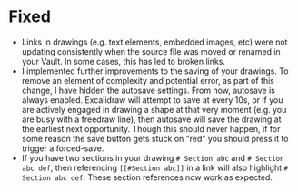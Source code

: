  # Fixed
- Links in drawings (e.g. text elements, embedded images, etc) were not updating consistently when the source file was moved or renamed in your Vault. In some cases, this has led to broken links.
- I implemented further improvements to the saving of your drawings. To remove an element of complexity and potential error, as part of this change, I have hidden the autosave settings. From now, autosave is always enabled. Excalidraw will attempt to save at every 10s, or if you are actively engaged in drawing a shape at that very moment (e.g. you are busy with a freedraw line), then autosave will save the drawing at the earliest next opportunity. Though this should never happen, if for some reason the save button gets stuck on "red" you should press it to trigger a forced-save.
- If you have two sections in your drawing `# Section abc` and `# Section abc def`, then referencing `[[#Section abc]]` in a link will also highlight `# Section abc def`. These section references now work as expected.
